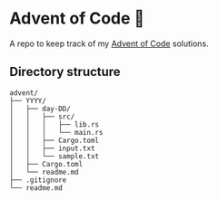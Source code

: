 # Advent of Code 🎄

A repo to keep track of my [Advent of Code](https://adventofcode.com) solutions.

## Directory structure

```
advent/
├── YYYY/
│   ├── day-DD/
│   │   ├── src/
│   │   │   ├── lib.rs
│   │   │   └── main.rs
│   │   ├── Cargo.toml
│   │   ├── input.txt
│   │   └── sample.txt
│   ├── Cargo.toml
│   └── readme.md
├── .gitignore
└── readme.md
```

